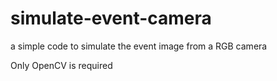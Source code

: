 # simulate-event-camera
a simple code to simulate the event image from a RGB camera

Only OpenCV is required
